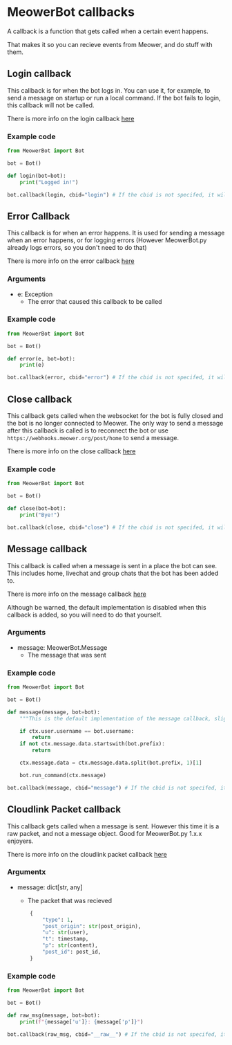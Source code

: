# MeowerBot callbacks

A callback is a function that gets called when a certain event happens.

That makes it so you can recieve events from Meower, and do stuff with them.


## Login callback
This callback is for when the bot logs in. You can use it, for example, to send a message on startup or run a local command. If the bot fails to login, this callback will not be called.

There is more info on the login callback [here](../refrence/callbacks/login.md)

### Example code

```py
from MeowerBot import Bot

bot = Bot()

def login(bot=bot):
	print("Logged in!")

bot.callback(login, cbid="login") # If the cbid is not specifed, it will use the function name

```

## Error Callback

This callback is for when an error happens. It is used for sending a message when an error happens, or for logging errors (However MeowerBot.py already logs errors, so you don't need to do that) 

There is more info on the error callback [here](../refrence/callbacks/error.md)

### Arguments

- e: Exception
	- The error that caused this callback to be called

### Example code

```py
from MeowerBot import Bot

bot = Bot()

def error(e, bot=bot):
	print(e)

bot.callback(error, cbid="error") # If the cbid is not specifed, it will use the function name

```

## Close callback

This callback gets called when the websocket for the bot is fully closed and the bot is no longer connected to Meower. The only way to send a message after this callback is called is to reconnect the bot or use `https://webhooks.meower.org/post/home` to send a message.

There is more info on the close callback [here](../refrence/callbacks/close.md)

### Example code

```py
from MeowerBot import Bot

bot = Bot()

def close(bot=bot):
	print("Bye!")

bot.callback(close, cbid="close") # If the cbid is not specifed, it will use the function name

```

## Message callback

This callback is called when a message is sent in a place the bot can see. This includes home, livechat and group chats that the bot has been added to.

There is more info on the message callback [here](../refrence/callbacks/message.md)

Although be warned, the default implementation is disabled when this callback is added, so you will need to do that yourself.



### Arguments

- message: MeowerBot.Message
	- The message that was sent


### Example code

```py
from MeowerBot import Bot

bot = Bot()

def message(message, bot=bot):
	"""This is the default implementation of the message callback, slightly modified to work without subclassing"""

    if ctx.user.username == bot.username:
        return
    if not ctx.message.data.startswith(bot.prefix):
        return

    ctx.message.data = ctx.message.data.split(bot.prefix, 1)[1]

    bot.run_command(ctx.message)

bot.callback(message, cbid="message") # If the cbid is not specifed, it will use the function name

```

## Cloudlink Packet callback

This callback gets called when a message is sent. However this time it is a raw packet, and not a message object. Good for MeowerBot.py 1.x.x enjoyers.

There is more info on the cloudlink packet callback [here](../refrence/callbacks/raw.md)

### Argumentx

- message: dict[str, any]
	- The packet that was recieved

	```python
		{
	        "type": 1,
            "post_origin": str(post_origin), 
            "u": str(user), 
            "t": timestamp, 
            "p": str(content),
            "post_id": post_id, 
		}
	```

### Example code

```py
from MeowerBot import Bot

bot = Bot()

def raw_msg(message, bot=bot):
	print(f"{message['u']}: {message['p']}")

bot.callback(raw_msg, cbid="__raw__") # If the cbid is not specifed, it will use the function name

```



